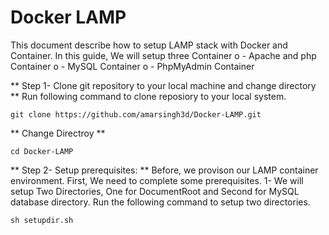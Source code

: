 # Docker LAMP

This document describe how to setup LAMP stack with Docker and Container. In this guide, We will setup three Container
o - Apache and php Container
o - MySQL Container
o - PhpMyAdmin Container

** Step 1- Clone git repository to your local machine and change directory **
	Run following command to clone reposiory to your local system.
```
git clone https://github.com/amarsingh3d/Docker-LAMP.git
```
** Change Directroy **
```
cd Docker-LAMP
```

** Step 2- Setup prerequisites: **
	Before, we provison our LAMP container environment. First, We need to complete some prerequisites.
1- 	We will setup Two Directories, One for DocumentRoot and Second for MySQL database directory.
   	Run the following command to setup two directories. 
```
sh setupdir.sh
```

